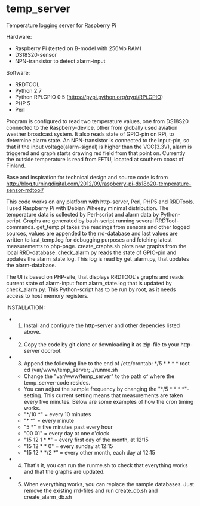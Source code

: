 temp_server
===========

Temperature logging server for Raspberry Pi

Hardware: 
- Raspberry Pi (tested on B-model with 256Mb RAM)
- DS18S20-sensor
- NPN-transistor to detect alarm-input

Software:
- RRDTOOL
- Python 2.7
- Python RPi.GPIO 0.5 (https://pypi.python.org/pypi/RPi.GPIO)
- PHP 5
- Perl

Program is configured to read two temperature values, one from DS18S20 connected to the Raspberry-device, other from globally used aviation weather broadcast system. It also reads state of GPIO-pin on RPi, to determine alarm state. An NPN-transistor is connected to the input-pin, so that if the input voltage(alarm-signal) is higher than the VCC(3.3V), alarm is triggered and graph starts drawing red field from that point on. Currently the outside temperature is read from EFTU, located at southern coast of Finland. 

Base and inspiration for technical design and source code is from http://blog.turningdigital.com/2012/09/raspberry-pi-ds18b20-temperature-sensor-rrdtool/

This code works on any platform with http-server, Perl, PHP5 and RRDTools. I used Raspberry Pi with Debian Wheezy minimal distribution. The temperature data is collected by Perl-script and alarm data by Python-script. Graphs are generated by bash-script running several RRDTool-commands. get_temp.pl takes the readings from sensors and other logged sources, values are appended to the rrd-database and last values are written to last_temp.log for debugging purposes and fetching latest measurements to php-page. create_craphs.sh plots new graphs from the local RRD-database. check_alarm.py reads the state of GPIO-pin and updates the alarm_state.log. This log is read by get_alarm.py, that updates the alarm-database.

The UI is based on PHP-site, that displays RRDTOOL's graphs and reads current state of alarm-input from alarm_state.log that is updated by check_alarm.py. This Python-script has to be run by root, as it needs access to host memory registers.

INSTALLATION:
* 1. Install and configure the http-server and other depencies listed above.
* 2. Copy the code by git clone or downloading it as zip-file to your http-server docroot.
* 3. Append the following line to the end of /etc/crontab: */5 *   * * *   root    cd /var/www/temp_server; ./runme.sh
	- Change the "var/www/temp_server" to the path of where the temp_server-code resides.
	- You can adjust the sample frequency by changing the "*/5 *  * * *"-setting. This current setting means that measurements are taken every five minutes. Below are some examples of how the cron timing works.
	- "*/10 *" = every 10 minutes
	- "* *" = every minute
	- "5 *" = five minutes past every hour
	- "00 01" = every day at one o'clock 
	- "15 12  1 * *" = every first day of the month, at 12:15
	- "15 12  * * 0" = every sunday at 12:15
	- "15 12  * */2 *" = every other month, each day at 12:15
* 4. That's it, you can run the runme.sh to check that everything works and that the graphs are updated.
* 5. When everything works, you can replace the sample databases. Just remove the existing rrd-files and run create_db.sh and create_alarm_db.sh

